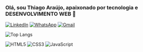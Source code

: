 ### Olá, sou Thiago Araújo, apaixonado por tecnologia e DESENVOLVIMENTO WEB 👋
[![LinkedIn](https://img.shields.io/badge/LinkedIn-0077B5?style=for-the-badge&logo=linkedin&logoColor=white)](https://www.linkedin.com/in/thiagoparaujo/)
[![WhatsApp](https://img.shields.io/badge/WhatsApp-25D366?style=for-the-badge&logo=whatsapp&logoColor=white)](https://wa.me/5574999799213)
[![Gmail](https://img.shields.io/badge/Gmail-333333?style=for-the-badge&logo=gmail&logoColor=red)](mailto:thiago.p.araujo3@gmail.com)

![Top Langs](https://github-readme-stats.vercel.app/api/top-langs/?username=anuraghazra&layout=compact)

![HTML5](https://img.shields.io/badge/HTML5-E34F26?style=for-the-badge&logo=html5&logoColor=white)
![CSS3](https://img.shields.io/badge/CSS3-1572B6?style=for-the-badge&logo=css3&logoColor=white)
![JavaScript](https://img.shields.io/badge/JavaScript-F7DF1E?style=for-the-badge&logo=javascript&logoColor=black)
